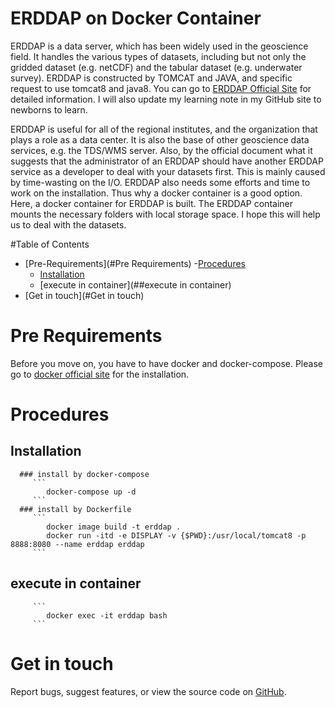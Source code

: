    ERDDAP on Docker Container 
==============================


ERDDAP is a data server, which has been widely used in the geoscience field. It handles the various types of datasets, including but not only the gridded dataset (e.g. netCDF) and the tabular dataset (e.g. underwater survey). ERDDAP is constructed by TOMCAT and JAVA, and specific request to use tomcat8 and java8. You can go to [ERDDAP  Official Site](https://coastwatch.pfeg.noaa.gov/erddap/index.html) for detailed information. I will also update my learning note in my GitHub site to newborns to learn. 

ERDDAP is useful for all of the regional institutes, and the organization that plays a role as a data center. It is also the base of other geoscience data services, e.g. the TDS/WMS server. Also, by the official document what it suggests that the administrator of an ERDDAP should have another ERDDAP service as a developer to deal with your datasets first. This is mainly caused by time-wasting on the I/O. ERDDAP also needs some efforts and time to work on the installation. Thus why a docker container is a good option. Here, a docker container for ERDDAP is built. The ERDDAP container mounts the necessary folders with local storage space. I hope this will help us to deal with the datasets. 

#Table of Contents
- [Pre-Requirements](#Pre Requirements)
-[Procedures](#Procedures)
   - [Installation](##Installation)
   - [execute in container](##execute in container)
- [Get in touch](#Get in touch)


# Pre Requirements
Before you move on, you have to have docker and docker-compose. Please go to [docker official site](https://docs.docker.com/get-docker/) for the installation. 

# Procedures
   ## Installation
      ### install by docker-compose
         ```
            docker-compose up -d
         ```
      ### install by Dockerfile
         ```
            docker image build -t erddap .
            docker run -itd -e DISPLAY -v {$PWD}:/usr/local/tomcat8 -p 8888:8080 --name erddap erddap
         ```
   ## execute in container
         ```
            docker exec -it erddap bash
         ```

# Get in touch

Report bugs, suggest features, or view the source code on [GitHub](https://github.com/cyhsu/ERDDAP/issues).

